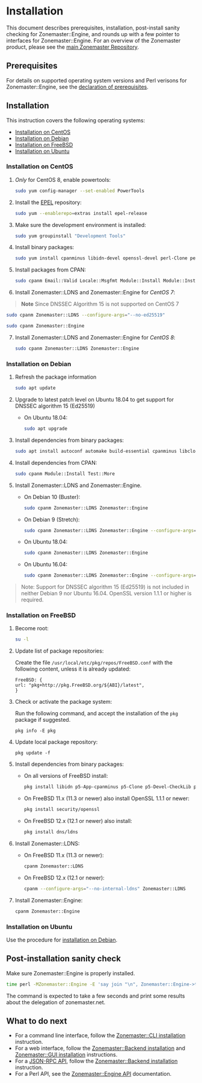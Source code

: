 # Installation

This document describes prerequisites, installation, post-install sanity
checking for Zonemaster::Engine, and rounds up with a few pointer to interfaces
for Zonemaster::Engine. For an overview of the Zonemaster product, please see
the [main Zonemaster Repository].


## Prerequisites

For details on supported operating system versions and Perl verisons for
Zonemaster::Engine, see the [declaration of prerequisites].


## Installation

This instruction covers the following operating systems:

 * [Installation on CentOS]
 * [Installation on Debian]
 * [Installation on FreeBSD]
 * [Installation on Ubuntu]


### Installation on CentOS

1) *Only* for CentOS 8, enable powertools:

   ```sh
   sudo yum config-manager --set-enabled PowerTools
   ```

2) Install the [EPEL] repository:

   ```sh
   sudo yum --enablerepo=extras install epel-release
   ```

3) Make sure the development environment is installed:

   ```sh
   sudo yum groupinstall "Development Tools"
   ```

4) Install binary packages:

   ```sh
   sudo yum install cpanminus libidn-devel openssl-devel perl-Clone perl-core perl-Devel-CheckLib perl-File-ShareDir perl-File-Slurp perl-libintl perl-IO-Socket-INET6 perl-JSON-PP perl-List-MoreUtils perl-Module-Find perl-Moose perl-Net-IP perl-Pod-Coverage perl-Test-Differences perl-Test-Exception perl-Test-Fatal perl-Test-Pod perl-Text-CSV perl-YAML perl-MailTools
   ```

5) Install packages from CPAN:

   ```sh
   sudo cpanm Email::Valid Locale::Msgfmt Module::Install Module::Install::XSUtil Test::More
   ```

6) Install Zonemaster::LDNS and Zonemaster::Engine for *CentOS 7*:

>   **Note** Since DNSSEC Algorithm 15 is not supported on CentOS 7
   ```sh
   sudo cpanm Zonemaster::LDNS --configure-args="--no-ed25519"
   ```

   ```sh
   sudo cpanm Zonemaster::Engine
   ```


7) Install Zonemaster::LDNS and Zonemaster::Engine for *CentOS 8*:

   ```sh
   sudo cpanm Zonemaster::LDNS Zonemaster::Engine
   ```

### Installation on Debian

1) Refresh the package information

   ```sh
   sudo apt update
   ```

2) Upgrade to latest patch level on Ubuntu 18.04 to get support for DNSSEC algorithm 15 (Ed25519)

   * On Ubuntu 18.04:

     ```sh
     sudo apt upgrade
     ```

3) Install dependencies from binary packages:

   ```sh
   sudo apt install autoconf automake build-essential cpanminus libclone-perl libdevel-checklib-perl libemail-valid-perl libfile-sharedir-perl libfile-slurp-perl libidn11-dev libintl-perl libio-socket-inet6-perl libjson-pp-perl liblist-moreutils-perl liblocale-msgfmt-perl libmodule-find-perl libmodule-install-xsutil-perl libmoose-perl libnet-ip-perl libpod-coverage-perl libreadonly-xs-perl libssl-dev libtest-differences-perl libtest-exception-perl libtest-fatal-perl libtest-pod-perl libtext-csv-perl libtool m4
   ```

4) Install dependencies from CPAN:

   ```sh
   sudo cpanm Module::Install Test::More
   ```

5) Install Zonemaster::LDNS and Zonemaster::Engine.

   * On Debian 10 (Buster):

     ```sh
     sudo cpanm Zonemaster::LDNS Zonemaster::Engine
     ```

   * On Debian 9 (Stretch):

     ```sh
     sudo cpanm Zonemaster::LDNS Zonemaster::Engine --configure-args="--no-ed25519"
     ```

   * On Ubuntu 18.04:

     ```sh
     sudo cpanm Zonemaster::LDNS Zonemaster::Engine
     ```

   * On Ubuntu 16.04:

     ```sh
     sudo cpanm Zonemaster::LDNS Zonemaster::Engine --configure-args="--no-ed25519"
     ```

> Note: Support for DNSSEC algorithm 15 (Ed25519) is not included in neither
> Debian 9 nor Ubuntu 16.04. OpenSSL version 1.1.1 or higher is required.


### Installation on FreeBSD

1) Become root:

   ```sh
   su -l
   ```

2) Update list of package repositories:

   Create the file `/usr/local/etc/pkg/repos/FreeBSD.conf` with the 
   following content, unless it is already updated:

   ```
   FreeBSD: {
   url: "pkg+http://pkg.FreeBSD.org/${ABI}/latest",
   }
   ```

3) Check or activate the package system:

   Run the following command, and accept the installation of the `pkg` package
   if suggested.

   ```
   pkg info -E pkg
   ```

4) Update local package repository:

   ```
   pkg update -f
   ```

5) Install dependencies from binary packages:

   * On all versions of FreeBSD install:

     ```sh
     pkg install libidn p5-App-cpanminus p5-Clone p5-Devel-CheckLib p5-Email-Valid p5-File-ShareDir p5-File-Slurp p5-IO-Socket-INET6 p5-JSON-PP p5-List-MoreUtils p5-Locale-libintl p5-Locale-Msgfmt p5-Module-Find p5-Module-Install p5-Module-Install-XSUtil p5-Moose p5-Net-IP-XS p5-Pod-Coverage p5-Readonly-XS p5-Test-Differences p5-Test-Exception p5-Test-Fatal p5-Test-Pod p5-Text-CSV net-mgmt/p5-Net-IP
     ```

   * On FreeBSD 11.x (11.3 or newer) also install OpenSSL 1.1.1 or newer:

     ```sh
     pkg install security/openssl
     ```

   * On FreeBSD 12.x (12.1 or newer) also install:

     ```sh
     pkg install dns/ldns
     ```

6) Install Zonemaster::LDNS:

   * On FreeBSD 11.x (11.3 or newer):

     ```sh
     cpanm Zonemaster::LDNS
     ```

   * On FreeBSD 12.x (12.1 or newer):

     ```sh
     cpanm --configure-args="--no-internal-ldns" Zonemaster::LDNS
     ```

7) Install Zonemaster::Engine:

   ```sh
   cpanm Zonemaster::Engine
   ```


### Installation on Ubuntu

Use the procedure for [installation on Debian].


## Post-installation sanity check

Make sure Zonemaster::Engine is properly installed.

```sh
time perl -MZonemaster::Engine -E 'say join "\n", Zonemaster::Engine->test_module("BASIC", "zonemaster.net")'
```

The command is expected to take a few seconds and print some results about the delegation of zonemaster.net.


## What to do next

* For a command line interface, follow the [Zonemaster::CLI installation] instruction.
* For a web interface, follow the [Zonemaster::Backend installation] and [Zonemaster::GUI installation] instructions.
* For a [JSON-RPC API], follow the [Zonemaster::Backend installation] instruction.
* For a Perl API, see the [Zonemaster::Engine API] documentation.


[Declaration of prerequisites]: https://github.com/zonemaster/zonemaster#prerequisites
[EPEL]: https://fedoraproject.org/wiki/EPEL
[Installation on CentOS]: #installation-on-centos
[Installation on Debian]: #installation-on-debian
[Installation on FreeBSD]: #installation-on-freebsd
[Installation on Ubuntu]: #installation-on-ubuntu
[JSON-RPC API]: https://github.com/zonemaster/zonemaster-backend/blob/master/docs/API.md
[Main Zonemaster Repository]: https://github.com/zonemaster/zonemaster
[Zonemaster::Backend installation]: https://github.com/zonemaster/zonemaster-backend/blob/master/docs/Installation.md
[Zonemaster::CLI installation]: https://github.com/zonemaster/zonemaster-cli/blob/master/docs/Installation.md
[Zonemaster::Engine API]: http://search.cpan.org/~znmstr/Zonemaster-Engine/lib/Zonemaster/Engine/Overview.pod
[Zonemaster::GUI installation]: https://github.com/zonemaster/zonemaster-gui/blob/master/docs/Installation.md
